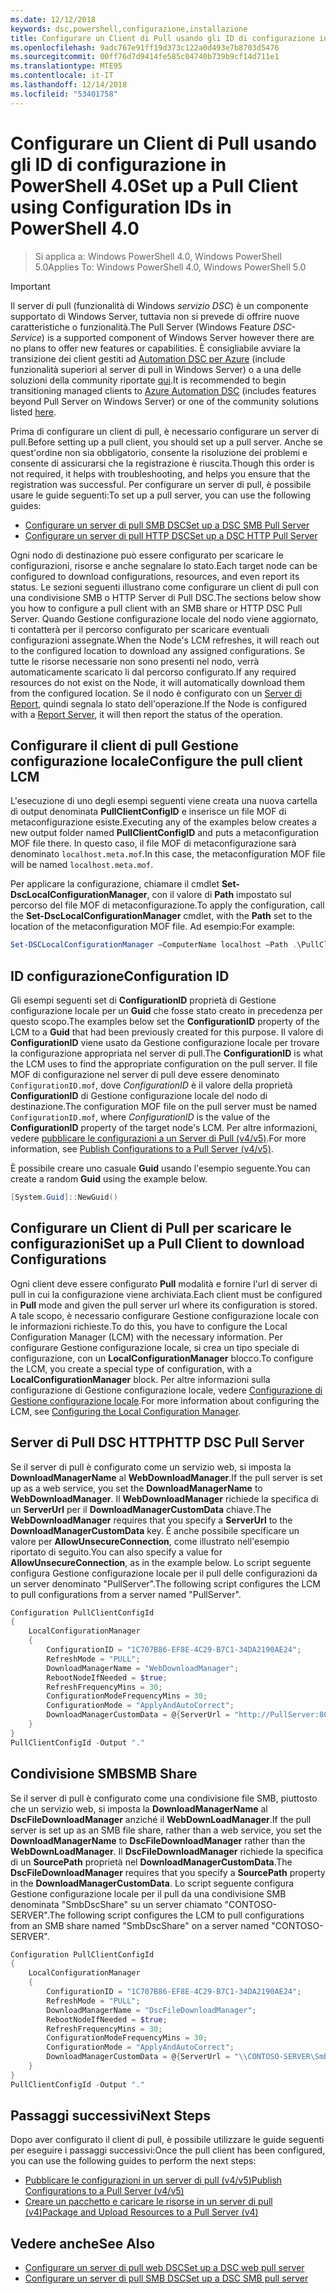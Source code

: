 ```yaml
---
ms.date: 12/12/2018
keywords: dsc,powershell,configurazione,installazione
title: Configurare un Client di Pull usando gli ID di configurazione in PowerShell 4.0
ms.openlocfilehash: 9adc767e91ff19d373c122a0d493e7b8703d5476
ms.sourcegitcommit: 00ff76d7d9414fe585c04740b739b9cf14d711e1
ms.translationtype: MTE95
ms.contentlocale: it-IT
ms.lasthandoff: 12/14/2018
ms.locfileid: "53401758"
---
```

# <a name="set-up-a-pull-client-using-configuration-ids-in-powershell-40"></a><span data-ttu-id="ef677-103">Configurare un Client di Pull usando gli ID di configurazione in PowerShell 4.0</span><span class="sxs-lookup"><span data-stu-id="ef677-103">Set up a Pull Client using Configuration IDs in PowerShell 4.0</span></span>

><span data-ttu-id="ef677-104">Si applica a: Windows PowerShell 4.0, Windows PowerShell 5.0</span><span class="sxs-lookup"><span data-stu-id="ef677-104">Applies To: Windows PowerShell 4.0, Windows PowerShell 5.0</span></span>

> [!IMPORTANT]
> <span data-ttu-id="ef677-105">Il server di pull (funzionalità di Windows *servizio DSC*) è un componente supportato di Windows Server, tuttavia non si prevede di offrire nuove caratteristiche o funzionalità.</span><span class="sxs-lookup"><span data-stu-id="ef677-105">The Pull Server (Windows Feature *DSC-Service*) is a supported component of Windows Server however there are no plans to offer new features or capabilities.</span></span> <span data-ttu-id="ef677-106">È consigliabile avviare la transizione dei client gestiti ad [Automation DSC per Azure](/azure/automation/automation-dsc-getting-started) (include funzionalità superiori al server di pull in Windows Server) o a una delle soluzioni della community riportate [qui](pullserver.md#community-solutions-for-pull-service).</span><span class="sxs-lookup"><span data-stu-id="ef677-106">It is recommended to begin transitioning managed clients to [Azure Automation DSC](/azure/automation/automation-dsc-getting-started) (includes features beyond Pull Server on Windows Server) or one of the community solutions listed [here](pullserver.md#community-solutions-for-pull-service).</span></span>

<span data-ttu-id="ef677-107">Prima di configurare un client di pull, è necessario configurare un server di pull.</span><span class="sxs-lookup"><span data-stu-id="ef677-107">Before setting up a pull client, you should set up a pull server.</span></span> <span data-ttu-id="ef677-108">Anche se quest'ordine non sia obbligatorio, consente la risoluzione dei problemi e consente di assicurarsi che la registrazione è riuscita.</span><span class="sxs-lookup"><span data-stu-id="ef677-108">Though this order is not required, it helps with troubleshooting, and helps you ensure that the registration was successful.</span></span> <span data-ttu-id="ef677-109">Per configurare un server di pull, è possibile usare le guide seguenti:</span><span class="sxs-lookup"><span data-stu-id="ef677-109">To set up a pull server, you can use the following guides:</span></span>

- [<span data-ttu-id="ef677-110">Configurare un server di pull SMB DSC</span><span class="sxs-lookup"><span data-stu-id="ef677-110">Set up a DSC SMB Pull Server</span></span>](pullServerSmb.md)
- [<span data-ttu-id="ef677-111">Configurare un server di pull HTTP DSC</span><span class="sxs-lookup"><span data-stu-id="ef677-111">Set up a DSC HTTP Pull Server</span></span>](pullServer.md)

<span data-ttu-id="ef677-112">Ogni nodo di destinazione può essere configurato per scaricare le configurazioni, risorse e anche segnalare lo stato.</span><span class="sxs-lookup"><span data-stu-id="ef677-112">Each target node can be configured to download configurations, resources, and even report its status.</span></span> <span data-ttu-id="ef677-113">Le sezioni seguenti illustrano come configurare un client di pull con una condivisione SMB o HTTP Server di Pull DSC.</span><span class="sxs-lookup"><span data-stu-id="ef677-113">The sections below show you how to configure a pull client with an SMB share or HTTP DSC Pull Server.</span></span> <span data-ttu-id="ef677-114">Quando Gestione configurazione locale del nodo viene aggiornato, ti contatterà per il percorso configurato per scaricare eventuali configurazioni assegnate.</span><span class="sxs-lookup"><span data-stu-id="ef677-114">When the Node's LCM refreshes, it will reach out to the configured location to download any assigned configurations.</span></span> <span data-ttu-id="ef677-115">Se tutte le risorse necessarie non sono presenti nel nodo, verrà automaticamente scaricato li dal percorso configurato.</span><span class="sxs-lookup"><span data-stu-id="ef677-115">If any required resources do not exist on the Node, it will automatically download them from the configured location.</span></span> <span data-ttu-id="ef677-116">Se il nodo è configurato con un [Server di Report](reportServer.md), quindi segnala lo stato dell'operazione.</span><span class="sxs-lookup"><span data-stu-id="ef677-116">If the Node is configured with a [Report Server](reportServer.md), it will then report the status of the operation.</span></span>

## <a name="configure-the-pull-client-lcm"></a><span data-ttu-id="ef677-117">Configurare il client di pull Gestione configurazione locale</span><span class="sxs-lookup"><span data-stu-id="ef677-117">Configure the pull client LCM</span></span>

<span data-ttu-id="ef677-118">L'esecuzione di uno degli esempi seguenti viene creata una nuova cartella di output denominata **PullClientConfigID** e inserisce un file MOF di metaconfigurazione esiste.</span><span class="sxs-lookup"><span data-stu-id="ef677-118">Executing any of the examples below creates a new output folder named **PullClientConfigID** and puts a metaconfiguration MOF file there.</span></span> <span data-ttu-id="ef677-119">In questo caso, il file MOF di metaconfigurazione sarà denominato `localhost.meta.mof`.</span><span class="sxs-lookup"><span data-stu-id="ef677-119">In this case, the metaconfiguration MOF file will be named `localhost.meta.mof`.</span></span>

<span data-ttu-id="ef677-120">Per applicare la configurazione, chiamare il cmdlet **Set-DscLocalConfigurationManager**, con il valore di **Path** impostato sul percorso del file MOF di metaconfigurazione.</span><span class="sxs-lookup"><span data-stu-id="ef677-120">To apply the configuration, call the **Set-DscLocalConfigurationManager** cmdlet, with the **Path** set to the location of the metaconfiguration MOF file.</span></span> <span data-ttu-id="ef677-121">Ad esempio:</span><span class="sxs-lookup"><span data-stu-id="ef677-121">For example:</span></span>

```powershell
Set-DSCLocalConfigurationManager –ComputerName localhost –Path .\PullClientConfigId –Verbose.
```

## <a name="configuration-id"></a><span data-ttu-id="ef677-122">ID configurazione</span><span class="sxs-lookup"><span data-stu-id="ef677-122">Configuration ID</span></span>

<span data-ttu-id="ef677-123">Gli esempi seguenti set di **ConfigurationID** proprietà di Gestione configurazione locale per un **Guid** che fosse stato creato in precedenza per questo scopo.</span><span class="sxs-lookup"><span data-stu-id="ef677-123">The examples below set the **ConfigurationID** property of the LCM to a **Guid** that had been previously created for this purpose.</span></span> <span data-ttu-id="ef677-124">Il valore di **ConfigurationID** viene usato da Gestione configurazione locale per trovare la configurazione appropriata nel server di pull.</span><span class="sxs-lookup"><span data-stu-id="ef677-124">The **ConfigurationID** is what the LCM uses to find the appropriate configuration on the pull server.</span></span> <span data-ttu-id="ef677-125">Il file MOF di configurazione nel server di pull deve essere denominato `ConfigurationID.mof`, dove *ConfigurationID* è il valore della proprietà **ConfigurationID** di Gestione configurazione locale del nodo di destinazione.</span><span class="sxs-lookup"><span data-stu-id="ef677-125">The configuration MOF file on the pull server must be named `ConfigurationID.mof`, where *ConfigurationID* is the value of the **ConfigurationID** property of the target node's LCM.</span></span> <span data-ttu-id="ef677-126">Per altre informazioni, vedere [pubblicare le configurazioni a un Server di Pull (v4/v5)](publishConfigs.md).</span><span class="sxs-lookup"><span data-stu-id="ef677-126">For more information, see [Publish Configurations to a Pull Server (v4/v5)](publishConfigs.md).</span></span>

<span data-ttu-id="ef677-127">È possibile creare uno casuale **Guid** usando l'esempio seguente.</span><span class="sxs-lookup"><span data-stu-id="ef677-127">You can create a random **Guid** using the example below.</span></span>

```powershell
[System.Guid]::NewGuid()
```

## <a name="set-up-a-pull-client-to-download-configurations"></a><span data-ttu-id="ef677-128">Configurare un Client di Pull per scaricare le configurazioni</span><span class="sxs-lookup"><span data-stu-id="ef677-128">Set up a Pull Client to download Configurations</span></span>

<span data-ttu-id="ef677-129">Ogni client deve essere configurato **Pull** modalità e fornire l'url di server di pull in cui la configurazione viene archiviata.</span><span class="sxs-lookup"><span data-stu-id="ef677-129">Each client must be configured in **Pull** mode and given the pull server url where its configuration is stored.</span></span> <span data-ttu-id="ef677-130">A tale scopo, è necessario configurare Gestione configurazione locale con le informazioni richieste.</span><span class="sxs-lookup"><span data-stu-id="ef677-130">To do this, you have to configure the Local Configuration Manager (LCM) with the necessary information.</span></span> <span data-ttu-id="ef677-131">Per configurare Gestione configurazione locale, si crea un tipo speciale di configurazione, con un **LocalConfigurationManager** blocco.</span><span class="sxs-lookup"><span data-stu-id="ef677-131">To configure the LCM, you create a special type of configuration, with a **LocalConfigurationManager** block.</span></span> <span data-ttu-id="ef677-132">Per altre informazioni sulla configurazione di Gestione configurazione locale, vedere [Configurazione di Gestione configurazione locale](../managing-nodes/metaConfig4.md).</span><span class="sxs-lookup"><span data-stu-id="ef677-132">For more information about configuring the LCM, see [Configuring the Local Configuration Manager](../managing-nodes/metaConfig4.md).</span></span>

## <a name="http-dsc-pull-server"></a><span data-ttu-id="ef677-133">Server di Pull DSC HTTP</span><span class="sxs-lookup"><span data-stu-id="ef677-133">HTTP DSC Pull Server</span></span>

<span data-ttu-id="ef677-134">Se il server di pull è configurato come un servizio web, si imposta la **DownloadManagerName** al **WebDownloadManager**.</span><span class="sxs-lookup"><span data-stu-id="ef677-134">If the pull server is set up as a web service, you set the **DownloadManagerName** to **WebDownloadManager**.</span></span> <span data-ttu-id="ef677-135">Il **WebDownloadManager** richiede la specifica di un **ServerUrl** per il **DownloadManagerCustomData** chiave.</span><span class="sxs-lookup"><span data-stu-id="ef677-135">The **WebDownloadManager** requires that you specify a **ServerUrl** to the **DownloadManagerCustomData** key.</span></span> <span data-ttu-id="ef677-136">È anche possibile specificare un valore per **AllowUnsecureConnection**, come illustrato nell'esempio riportato di seguito.</span><span class="sxs-lookup"><span data-stu-id="ef677-136">You can also specify a value for **AllowUnsecureConnection**, as in the example below.</span></span> <span data-ttu-id="ef677-137">Lo script seguente configura Gestione configurazione locale per il pull delle configurazioni da un server denominato "PullServer".</span><span class="sxs-lookup"><span data-stu-id="ef677-137">The following script configures the LCM to pull configurations from a server named "PullServer".</span></span>

```powershell
Configuration PullClientConfigId
{
    LocalConfigurationManager
    {
        ConfigurationID = "1C707B86-EF8E-4C29-B7C1-34DA2190AE24";
        RefreshMode = "PULL";
        DownloadManagerName = "WebDownloadManager";
        RebootNodeIfNeeded = $true;
        RefreshFrequencyMins = 30;
        ConfigurationModeFrequencyMins = 30;
        ConfigurationMode = "ApplyAndAutoCorrect";
        DownloadManagerCustomData = @{ServerUrl = "http://PullServer:8080/PSDSCPullServer/PSDSCPullServer.svc"; AllowUnsecureConnection = “TRUE”}
    }
}
PullClientConfigId -Output "."
```

## <a name="smb-share"></a><span data-ttu-id="ef677-138">Condivisione SMB</span><span class="sxs-lookup"><span data-stu-id="ef677-138">SMB Share</span></span>

<span data-ttu-id="ef677-139">Se il server di pull è configurato come una condivisione file SMB, piuttosto che un servizio web, si imposta la **DownloadManagerName** al **DscFileDownloadManager** anziché il **WebDownLoadManager**.</span><span class="sxs-lookup"><span data-stu-id="ef677-139">If the pull server is set up as an SMB file share, rather than a web service, you set the **DownloadManagerName** to **DscFileDownloadManager** rather than the **WebDownLoadManager**.</span></span> <span data-ttu-id="ef677-140">Il **DscFileDownloadManager** richiede la specifica di un **SourcePath** proprietà nel **DownloadManagerCustomData**.</span><span class="sxs-lookup"><span data-stu-id="ef677-140">The **DscFileDownloadManager** requires that you specify a **SourcePath** property in the **DownloadManagerCustomData**.</span></span> <span data-ttu-id="ef677-141">Lo script seguente configura Gestione configurazione locale per il pull da una condivisione SMB denominata "SmbDscShare" su un server chiamato "CONTOSO-SERVER".</span><span class="sxs-lookup"><span data-stu-id="ef677-141">The following script configures the LCM to pull configurations from an SMB share named "SmbDscShare" on a server named "CONTOSO-SERVER".</span></span>

```powershell
Configuration PullClientConfigId
{
    LocalConfigurationManager
    {
        ConfigurationID = "1C707B86-EF8E-4C29-B7C1-34DA2190AE24";
        RefreshMode = "PULL";
        DownloadManagerName = "DscFileDownloadManager";
        RebootNodeIfNeeded = $true;
        RefreshFrequencyMins = 30;
        ConfigurationModeFrequencyMins = 30;
        ConfigurationMode = "ApplyAndAutoCorrect";
        DownloadManagerCustomData = @{ServerUrl = "\\CONTOSO-SERVER\SmbDscShare"}
    }
}
PullClientConfigId -Output "."
```

## <a name="next-steps"></a><span data-ttu-id="ef677-142">Passaggi successivi</span><span class="sxs-lookup"><span data-stu-id="ef677-142">Next Steps</span></span>

<span data-ttu-id="ef677-143">Dopo aver configurato il client di pull, è possibile utilizzare le guide seguenti per eseguire i passaggi successivi:</span><span class="sxs-lookup"><span data-stu-id="ef677-143">Once the pull client has been configured, you can use the following guides to perform the next steps:</span></span>

- [<span data-ttu-id="ef677-144">Pubblicare le configurazioni in un server di pull (v4/v5)</span><span class="sxs-lookup"><span data-stu-id="ef677-144">Publish Configurations to a Pull Server (v4/v5)</span></span>](publishConfigs.md)
- [<span data-ttu-id="ef677-145">Creare un pacchetto e caricare le risorse in un server di pull (v4)</span><span class="sxs-lookup"><span data-stu-id="ef677-145">Package and Upload Resources to a Pull Server (v4)</span></span>](package-upload-resources.md)

## <a name="see-also"></a><span data-ttu-id="ef677-146">Vedere anche</span><span class="sxs-lookup"><span data-stu-id="ef677-146">See Also</span></span>

- [<span data-ttu-id="ef677-147">Configurare un server di pull web DSC</span><span class="sxs-lookup"><span data-stu-id="ef677-147">Set up a DSC web pull server</span></span>](pullServer.md)
- [<span data-ttu-id="ef677-148">Configurare un server di pull SMB DSC</span><span class="sxs-lookup"><span data-stu-id="ef677-148">Set up a DSC SMB pull server</span></span>](pullServerSMB.md)
